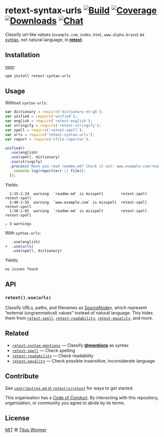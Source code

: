 # retext-syntax-urls [![Build][build-badge]][build] [![Coverage][coverage-badge]][coverage] [![Downloads][downloads-badge]][downloads] [![Chat][chat-badge]][chat]

Classify url-like values (`example.com`, `index.html`, `www.alpha.bravo`) as
[syntax][source], not natural language, in [**retext**][retext].

## Installation

[npm][]:

```bash
npm install retext-syntax-urls
```

## Usage

Without `syntax-urls`:

```javascript
var dictionary = require('dictionary-en-gb');
var unified = require('unified');
var english = require('retext-english');
var stringify = require('retext-stringify');
var spell = require('retext-spell');
var urls = require('retext-syntax-urls');
var report = require('vfile-reporter');

unified()
  .use(english)
  .use(spell, dictionary)
  .use(stringify)
  .process('Have you read readme.md? Check it out: www.example.com/readme.md', function (err, file) {
    console.log(report(err || file));
  });
```

Yields:

```text
  1:15-1:24  warning  `readme.md` is misspelt        retext-spell  retext-spell
  1:40-1:55  warning  `www.example.com` is misspelt  retext-spell  retext-spell
  1:56-1:65  warning  `readme.md` is misspelt        retext-spell  retext-spell

⚠ 3 warnings
```

With `syntax-urls`:

```diff
   .use(english)
+  .use(urls)
   .use(spell, dictionary)
```

Yields:

```text
no issues found
```

## API

### `retext().use(urls)`

Classify URLs, paths, and filenames as [SourceNode][source]s, which represent
“external (ungrammatical) values” instead of natural language.  This hides them
from [`retext-spell`][spell], [`retext-readability`][readability],
[`retext-equality`][equality], and more.

## Related

*   [`retext-syntax-mentions`][syntax-mentions]
    — Classify [**@mentions**](https://github.com/blog/821) as syntax
*   [`retext-spell`][spell]
    — Check spelling
*   [`retext-readability`][readability]
    — Check readability
*   [`retext-equality`][equality]
    — Check possible insensitive, inconsiderate language

## Contribute

See [`contributing.md` in `retextjs/retext`][contributing] for ways to get
started.

This organisation has a [Code of Conduct][coc].  By interacting with this
repository, organisation, or community you agree to abide by its terms.

## License

[MIT][license] © [Titus Wormer][author]

<!-- Definitions -->

[build-badge]: https://img.shields.io/travis/retextjs/retext-syntax-urls.svg

[build]: https://travis-ci.org/retextjs/retext-syntax-urls

[coverage-badge]: https://img.shields.io/codecov/c/github/retextjs/retext-syntax-urls.svg

[coverage]: https://codecov.io/github/retextjs/retext-syntax-urls

[downloads-badge]: https://img.shields.io/npm/dm/retext-syntax-urls.svg

[downloads]: https://www.npmjs.com/package/retext-syntax-urls

[chat-badge]: https://img.shields.io/badge/join%20the%20community-on%20spectrum-7b16ff.svg

[chat]: https://spectrum.chat/unified/retext

[npm]: https://docs.npmjs.com/cli/install

[license]: license

[author]: https://wooorm.com

[retext]: https://github.com/retextjs/retext

[source]: https://github.com/syntax-tree/nlcst#source

[spell]: https://github.com/retextjs/retext-spell

[readability]: https://github.com/retextjs/retext-readability

[equality]: https://github.com/retextjs/retext-equality

[syntax-mentions]: https://github.com/retextjs/retext-syntax-mentions

[contributing]: https://github.com/retextjs/retext/blob/master/contributing.md

[coc]: https://github.com/retextjs/retext/blob/master/code-of-conduct.md
